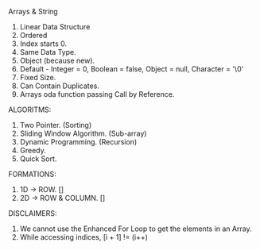 Arrays & String

1. Linear Data Structure
2. Ordered
3. Index starts 0.
4. Same Data Type.
5. Object (because new).
6. Default - Integer = 0, Boolean = false, Object = null, Character = '\0'
7. Fixed Size.
8. Can Contain Duplicates.
9. Arrays oda function passing Call by Reference.

ALGORITMS:

1. Two Pointer. (Sorting)
2. Sliding Window Algorithm. (Sub-array)
3. Dynamic Programming. (Recursion) 
4. Greedy.
5. Quick Sort.

FORMATIONS:

1. 1D -> ROW. []
2. 2D -> ROW & COLUMN.
[]

DISCLAIMERS:

1. We cannot use the Enhanced For Loop to get the elements in an Array.
2. While accessing indices, [i + 1] != (i++)